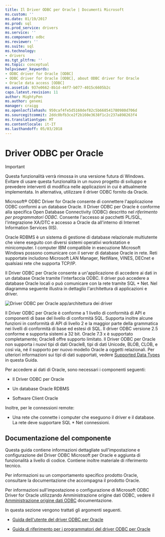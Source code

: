 ```yaml
---
title: Il Driver ODBC per Oracle | Documenti Microsoft
ms.custom: ''
ms.date: 01/19/2017
ms.prod: sql
ms.prod_service: drivers
ms.service: ''
ms.component: odbc
ms.reviewer: ''
ms.suite: sql
ms.technology:
- drivers
ms.tgt_pltfrm: ''
ms.topic: conceptual
helpviewer_keywords:
- ODBC driver for Oracle [ODBC]
- ODBC driver for Oracle [ODBC], about ODBC driver for Oracle
- Oracle data access [ODBC]
ms.assetid: 937e0662-8b1d-44f7-b077-4015c6605b2c
caps.latest.revision: 11
author: MightyPen
ms.author: genemi
manager: craigg
ms.openlocfilehash: 950caf4fe5d5160def82c5b668541780980d706d
ms.sourcegitcommit: 2ddc0bfb3ce2f2b160e3638f1c2c237a898263f4
ms.translationtype: MT
ms.contentlocale: it-IT
ms.lasthandoff: 05/03/2018
---
```

# <a name="odbc-driver-for-oracle"></a>Driver ODBC per Oracle
> [!IMPORTANT]  
>  Questa funzionalità verrà rimossa in una versione futura di Windows. Evitare di usare questa funzionalità in un nuovo progetto di sviluppo e prevedere interventi di modifica nelle applicazioni in cui è attualmente implementata. In alternativa, utilizzare il driver ODBC fornito da Oracle.  
  
 Microsoft® ODBC Driver for Oracle consente di connettere l'applicazione ODBC conformi a un database Oracle. Il Driver ODBC per Oracle è conforme alla specifica Open Database Connectivity (ODBC) descritto nel *riferimento per programmatori ODBC*. Consente l'accesso ai pacchetti PL/SQL, l'integrazione XA/DTC e accesso a Oracle da all'interno di Internet Information Services (IIS).  
  
 Oracle RDBMS è un sistema di gestione di database relazionale multiutente che viene eseguito con diversi sistemi operativi workstation e minicomputer. I computer IBM compatibile in esecuzione Microsoft Windows possono comunicare con il server di database Oracle in rete. Reti supportate includono Microsoft LAN Manager, NetWare, VINES, DECnet e qualsiasi rete che supporta TCP/IP.  
  
 Il Driver ODBC per Oracle consente a un'applicazione di accedere ai dati in un database Oracle tramite l'interfaccia ODBC. Il driver può accedere a database Oracle locali o può comunicare con la rete tramite SQL * Net. Nel diagramma seguente illustra in dettaglio l'architettura di applicazioni e driver.  
  
 ![Driver ODBC per Oracle app&#47;architettura dei driver](../../odbc/microsoft/media/orcdrvsdkarch.gif "OrcDrvSDKArch")  
  
 Il Driver ODBC per Oracle è conforme a 1 livello di conformità di API e componenti di base del livello di conformità SQL. Supporta inoltre alcune funzioni in conformità di API di livello 2 e la maggior parte della grammatica nei livelli di conformità di base ed estesi di SQL. Il driver ODBC versione 2.5 conforme e supporta sistemi a 32 bit. Oracle 7.3 x è supportato completamente; Oracle8 offre supporto limitato. Il Driver ODBC per Oracle non supporta i nuovi tipi di dati Oracle8, tipi di dati Unicode, BLOB, CLOB, e così via, né il supporto per nuovo modello Oracle a oggetti relazionali. Per ulteriori informazioni sui tipi di dati supportati, vedere [Supported Data Types](../../odbc/microsoft/supported-data-types-odbc-driver-for-oracle.md) in questa Guida.  
  
 Per accedere ai dati di Oracle, sono necessari i componenti seguenti:  
  
-   Il Driver ODBC per Oracle  
  
-   Un database Oracle RDBMS  
  
-   Software Client Oracle  
  
 Inoltre, per le connessioni remote:  
  
-   Una rete che connette i computer che eseguono il driver e il database. La rete deve supportare SQL * Net connessioni.  
  
## <a name="component-documentation"></a>Documentazione del componente  
 Questa guida contiene informazioni dettagliate sull'impostazione e configurazione del Driver ODBC Microsoft per Oracle e aggiunta di funzionalità a livello di codice. Contiene inoltre materiale di riferimento tecnico.  
  
 Per informazioni su un comportamento specifico prodotto Oracle, consultare la documentazione che accompagna il prodotto Oracle.  
  
 Per informazioni sull'impostazione o configurazione di Microsoft ODBC Driver for Oracle utilizzando Amministrazione origine dati ODBC, vedere il [Amministrazione origine dati ODBC](../../odbc/admin/odbc-data-source-administrator.md) documentazione.  
  
 In questa sezione vengono trattati gli argomenti seguenti.  
  
-   [Guida dell'utente del driver ODBC per Oracle](../../odbc/microsoft/odbc-driver-for-oracle-user-s-guide.md)  
  
-   [Guida di riferimento per i programmatori del driver ODBC per Oracle](../../odbc/microsoft/odbc-driver-for-oracle-programmer-s-reference.md)
